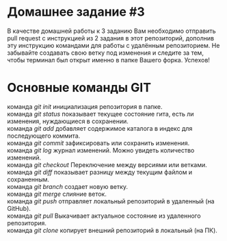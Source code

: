 # Домашнее задание #3

В качестве домашней работы к 3 заданию Вам необходимо отправить pull request с инструкцией из 2 задания в этот репозиторий, дополнив эту инструкцию командами для работы с удалённым репозиторием. Не забывайте создавать свою ветку под изменения и следите за тем, чтобы терминал был открыт именно в папке Вашего форка. Успехов!
# **Основные команды GIT**  
команда *git init* инициализация репозитория в папке.   
команда *git status*  показывает текущее состояние гита, есть ли изменения, нуждающиеся в сохранении.  
команда *git add* добавляет содержимое каталога в индекс для последующего коммита.   
команда *git commit*  зафиксировать или сохранить изменения.  
команда *git log* журнал изменений. Можно увидеть количество изменений.  
команда *git checkout* Переключение между версиями или ветками.  
команда *git diff* показывает разницу между текущим файлом и сохраненным.    
команда *git branch* создает новую ветку.    
команда *git merge* слияние веток.  
команда *git push*  отправляет локальный репозиторий в удаленный (на GitHub).  
команда *git pull* Выкачивает актуальное состояние из удаленного репозитория.  
команда *git clone* копирует внешний репозиторий в локальный (на ПК).  
